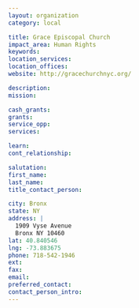 ```yaml
---
layout: organization
category: local

title: Grace Episcopal Church
impact_area: Human Rights
keywords: 
location_services: 
location_offices: 
website: http://gracechurchnyc.org/

description: 
mission: 

cash_grants: 
grants: 
service_opp: 
services: 

learn: 
cont_relationship: 

salutation: 
first_name: 
last_name: 
title_contact_person: 

city: Bronx
state: NY
address: |
  1909 Vyse Avenue    
  Bronx NY 10460
lat: 40.840546
lng: -73.883675
phone: 718-542-1946
ext: 
fax: 
email: 
preferred_contact: 
contact_person_intro: 
---
```

